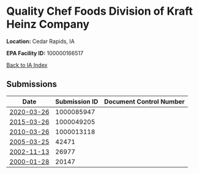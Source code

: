 # Quality Chef Foods Division of Kraft Heinz Company

**Location:** Cedar Rapids, IA

**EPA Facility ID:** 100000166517

[Back to IA Index](../../index.md)

## Submissions

| Date | Submission ID | Document Control Number |
|------|--------------|-------------------------|
| [2020-03-26](submissions/1000085947.md) | 1000085947 |  |
| [2015-03-26](submissions/1000049205.md) | 1000049205 |  |
| [2010-03-26](submissions/1000013118.md) | 1000013118 |  |
| [2005-03-25](submissions/42471.md) | 42471 |  |
| [2002-11-13](submissions/26977.md) | 26977 |  |
| [2000-01-28](submissions/20147.md) | 20147 |  |
